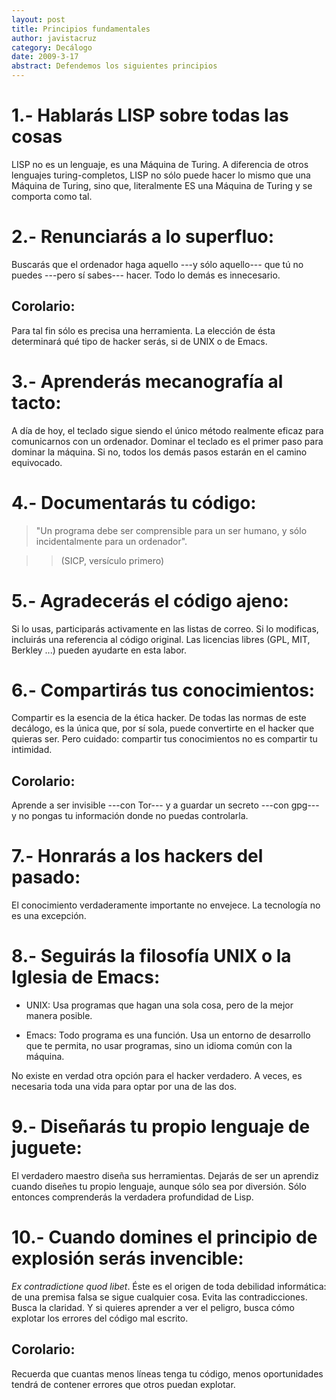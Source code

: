 ```yaml
---
layout: post
title: Principios fundamentales
author: javistacruz
category: Decálogo
date: 2009-3-17
abstract: Defendemos los siguientes principios
---
```

1.- Hablarás LISP sobre todas las cosas
=======================================

LISP no es un lenguaje, es una Máquina de Turing. A diferencia de otros lenguajes turing-completos, LISP no sólo puede hacer lo mismo que una Máquina de Turing, sino que, literalmente ES una Máquina de Turing y se comporta como tal.

2.- Renunciarás a lo superfluo:
===============================
Buscarás que el ordenador haga aquello ---y sólo aquello--- que tú no puedes ---pero sí sabes--- hacer. Todo lo demás es innecesario.

Corolario:
----------

Para tal fin sólo es precisa una herramienta. La elección de ésta determinará qué tipo de hacker serás, si de UNIX o de Emacs.

3.- Aprenderás mecanografía al tacto:
=====================================

A día de hoy, el teclado sigue siendo el único método realmente eficaz para comunicarnos con un ordenador. Dominar el teclado es el primer paso para dominar la máquina. Si no, todos los demás pasos estarán en el camino equivocado.

4.- Documentarás tu código:
===========================

> "Un programa debe ser comprensible para un ser humano, y sólo incidentalmente para un ordenador".

>> (SICP, versículo primero)

5.- Agradecerás el código ajeno:
================================

Si lo usas, participarás activamente en las listas de correo. Si lo modificas, incluirás una referencia al código original. Las licencias libres (GPL, MIT, Berkley ...) pueden ayudarte en esta labor.

6.- Compartirás tus conocimientos:
==================================

Compartir es la esencia de la ética hacker. De todas las normas de este decálogo, es la única que, por sí sola, puede convertirte en el hacker que quieras ser. Pero cuidado: compartir tus conocimientos no es compartir tu intimidad.

Corolario:
----------

Aprende a ser invisible ---con Tor--- y a guardar un secreto ---con gpg--- y no pongas tu información donde no puedas controlarla.

7.- Honrarás a los hackers del pasado:
======================================

El conocimiento verdaderamente importante no envejece. La tecnología no es una excepción.

8.- Seguirás la filosofía UNIX o la Iglesia de Emacs:
=====================================================

- UNIX: Usa programas que hagan una sola cosa, pero de la mejor manera posible.

- Emacs: Todo programa es una función. Usa un entorno de desarrollo que te permita, no usar programas, sino un idioma común con la máquina.

No existe en verdad otra opción para el hacker verdadero. A veces, es necesaria toda una vida para optar por una de las dos.

9.- Diseñarás tu propio lenguaje de juguete:
============================================

El verdadero maestro diseña sus herramientas. Dejarás de ser un aprendiz cuando diseñes tu propio lenguaje, aunque sólo sea por diversión. Sólo entonces comprenderás la verdadera profundidad de Lisp.

10.- Cuando domines el principio de explosión serás invencible:
===============================================================

*Ex contradictione quod libet*. Éste es el origen de toda debilidad informática: de una premisa falsa se sigue cualquier cosa. Evita las contradicciones. Busca la claridad. Y si quieres aprender a ver el peligro, busca cómo explotar los errores del código mal escrito.

Corolario:
----------
Recuerda que cuantas menos líneas tenga tu código, menos oportunidades tendrá de contener errores que otros puedan explotar.

